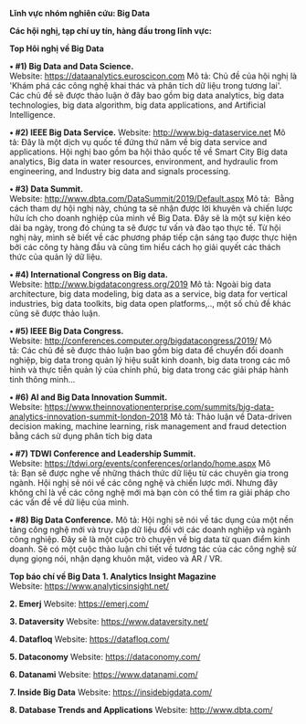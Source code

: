 **﻿Lĩnh vực nhóm nghiên cứu: Big Data**

**Các hội nghị, tạp chí uy tín, hàng đầu trong lĩnh vực:**

**Top Hôi nghị về Big Data**

**• #1) Big Data and Data Science.**
Website: https://dataanalytics.euroscicon.com
Mô tả: Chủ đề của hội nghị là 'Khám phá các công nghệ khai thác và phân tích dữ liệu trong tương lai'. Các chủ đề sẽ được thảo luận ở đây bao gồm big data analytics, big data technologies, big data algorithm, big data applications, and Artificial Intelligence.

**• #2) IEEE Big Data Service.**
Website: http://www.big-dataservice.net
Mô tả: Đây là một dịch vụ quốc tế đứng thứ năm về big data service and applications. Hội nghị bao gồm ba hội thảo quốc tế về Smart City Big data analytics, Big data in water resources, environment, and hydraulic from engineering, and Industry big data and signals processing.

**• #3) Data Summit.**
Website: http://www.dbta.com/DataSummit/2019/Default.aspx
Mô tả:  Bằng cách tham dự hội nghị này, chúng ta sẽ nhận được lời khuyên và chiến lược hữu ích cho doanh nghiệp của mình về Big Data. Đây sẽ là một sự kiện kéo dài ba ngày, trong đó chúng ta sẽ được tư vấn và đào tạo thực tế. Từ hội nghị này, mình sẽ biết về các phương pháp tiếp cận sáng tạo được thực hiện bởi các công ty hàng đầu và cũng tìm hiểu cách họ giải quyết các thách thức của quản lý dữ liệu.

**• #4) International Congress on Big data.**
Website: http://www.bigdatacongress.org/2019
Mô tả: Ngoài big data architecture, big data modeling, big data as a service, big data for vertical industries, big data toolkits, big data open platforms,.., một số chủ đề khác cũng sẽ được thảo luận.

**• #5) IEEE Big Data Congress.**
Website: http://conferences.computer.org/bigdatacongress/2019/
Mô tả: Các chủ đề sẽ được thảo luận bao gồm big data để chuyển đổi doanh nghiệp, big data trong quản lý hiệu suất kinh doanh, big data trong các mô hình và thực tiễn quản lý của chính phủ, big data trong các giải pháp hành tinh thông minh...

**• #6) AI and Big Data Innovation Summit.**
Website: https://www.theinnovationenterprise.com/summits/big-data-analytics-innovation-summit-london-2018
Mô tả: Thảo luận về Data-driven decision making, machine learning, risk management and fraud detection bằng cách sử dụng phân tích big data

**• #7) TDWI Conference and Leadership Summit.**
Website: https://tdwi.org/events/conferences/orlando/home.aspx
Mô tả: Bạn sẽ được nghe về những thách thức dữ liệu từ các chuyên gia trong ngành. Hội nghị sẽ nói về các công nghệ và chiến lược mới. Nhưng đây không chỉ là về các công nghệ mới mà bạn còn có thể tìm ra giải pháp cho các vấn đề về dữ liệu của mình.

**• #8) Big Data Conference.**
Mô tả: Hội nghị sẽ nói về tác dụng của một nền tảng công nghệ mới và truy cập dữ liệu đối với các doanh nghiệp và ngành công nghiệp. Đây sẽ là một cuộc trò chuyện về big data từ quan điểm kinh doanh. Sẽ có một cuộc thảo luận chi tiết về tương tác của các công nghệ sử dụng giọng nói, nhận dạng khuôn mặt, video và AR / VR.

**Top báo chí về Big Data**
**1. Analytics Insight Magazine**
   Website: https://www.analyticsinsight.net/
   
**2. Emerj**
   Website: https://emerj.com/
   
**3. Dataversity**
   Website: https://www.dataversity.net/
   
**4. Datafloq**
   Website: https://datafloq.com/
   
**5. Dataconomy**
   Website: https://dataconomy.com/
   
**6. Datanami**
     Website: https://www.datanami.com/
     
**7. Inside Big Data**
   Website: https://insidebigdata.com/
   
**8. Database Trends and Applications**
   Website: http://www.dbta.com/





